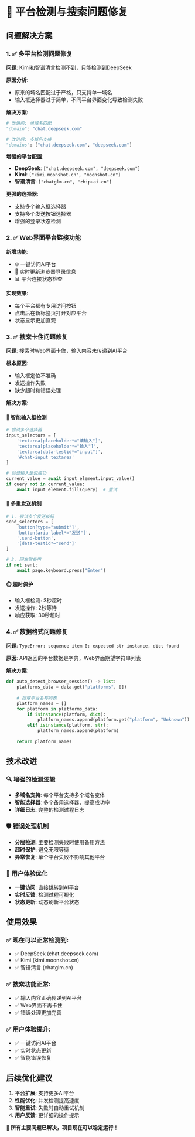 # 🔧 平台检测与搜索问题修复

## 问题解决方案

### 1. ✅ 多平台检测问题修复

**问题**: Kimi和智谱清言检测不到，只能检测到DeepSeek

**原因分析**:
- 原来的域名匹配过于严格，只支持单一域名
- 输入框选择器过于简单，不同平台界面变化导致检测失败

**解决方案**:
```python
# 改进前: 单域名匹配
"domain": "chat.deepseek.com"

# 改进后: 多域名支持
"domains": ["chat.deepseek.com", "deepseek.com"]
```

**增强的平台配置**:
- **DeepSeek**: `["chat.deepseek.com", "deepseek.com"]`
- **Kimi**: `["kimi.moonshot.cn", "moonshot.cn"]`  
- **智谱清言**: `["chatglm.cn", "zhipuai.cn"]`

**更强的选择器**:
- 支持多个输入框选择器
- 支持多个发送按钮选择器
- 增强的登录状态检测

### 2. ✅ Web界面平台链接功能

**新增功能**: 
- 🌐 一键访问AI平台
- 🔄 实时更新浏览器登录信息
- 📊 平台连接状态检查

**实现效果**:
- 每个平台都有专用访问按钮
- 点击后在新标签页打开对应平台
- 状态显示更加直观

### 3. ✅ 搜索卡住问题修复

**问题**: 搜索时Web界面卡住，输入内容未传递到AI平台

**根本原因**:
- 输入框定位不准确
- 发送操作失败
- 缺少超时和错误处理

**解决方案**:

#### 🎯 智能输入框检测
```python
# 尝试多个选择器
input_selectors = [
    'textarea[placeholder*="请输入"]',
    'textarea[placeholder*="输入"]', 
    'textarea[data-testid*="input"]',
    '#chat-input textarea'
]

# 验证输入是否成功
current_value = await input_element.input_value()
if query not in current_value:
    await input_element.fill(query)  # 重试
```

#### 🚀 多重发送机制
```python
# 1. 尝试多个发送按钮
send_selectors = [
    'button[type="submit"]',
    'button[aria-label*="发送"]',
    '.send-button',
    '[data-testid*="send"]'
]

# 2. 回车键备用
if not sent:
    await page.keyboard.press("Enter")
```

#### ⏱️ 超时保护
- 输入框检测: 3秒超时
- 发送操作: 2秒等待
- 响应获取: 30秒超时

### 4. ✅ 数据格式问题修复

**问题**: `TypeError: sequence item 0: expected str instance, dict found`

**原因**: API返回的平台数据是字典，Web界面期望字符串列表

**解决方案**:
```python
def auto_detect_browser_session() -> list:
    platforms_data = data.get("platforms", [])
    
    # 提取平台名称列表
    platform_names = []
    for platform in platforms_data:
        if isinstance(platform, dict):
            platform_names.append(platform.get("platform", "Unknown"))
        elif isinstance(platform, str):
            platform_names.append(platform)
    
    return platform_names
```

## 技术改进

### 🔍 增强的检测逻辑
- **多域名支持**: 每个平台支持多个域名变体
- **智能选择器**: 多个备用选择器，提高成功率
- **详细日志**: 完整的检测过程日志

### 🛡️ 错误处理机制
- **分层检测**: 主要检测失败时使用备用方法
- **超时保护**: 避免无限等待
- **异常恢复**: 单个平台失败不影响其他平台

### 🎨 用户体验优化
- **一键访问**: 直接跳转到AI平台
- **实时反馈**: 检测过程可视化
- **状态更新**: 动态刷新平台状态

## 使用效果

### ✅ 现在可以正常检测到:
- ✅ DeepSeek (chat.deepseek.com)
- ✅ Kimi (kimi.moonshot.cn) 
- ✅ 智谱清言 (chatglm.cn)

### ✅ 搜索功能正常:
- ✅ 输入内容正确传递到AI平台
- ✅ Web界面不再卡住
- ✅ 错误处理更加完善

### ✅ 用户体验提升:
- ✅ 一键访问AI平台
- ✅ 实时状态更新
- ✅ 智能错误恢复

## 后续优化建议

1. **平台扩展**: 支持更多AI平台
2. **性能优化**: 并发检测提高速度
3. **智能重试**: 失败时自动重试机制
4. **用户反馈**: 更详细的操作提示

**🎉 所有主要问题已解决，项目现在可以稳定运行！** 